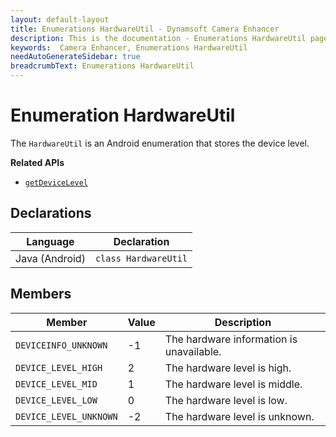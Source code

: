```yaml
---
layout: default-layout
title: Enumerations HardwareUtil - Dynamsoft Camera Enhancer
description: This is the documentation - Enumerations HardwareUtil page of Dynamsoft Camera Enhancer.
keywords:  Camera Enhancer, Enumerations HardwareUtil
needAutoGenerateSidebar: true
breadcrumbText: Enumerations HardwareUtil
---
```


# Enumeration HardwareUtil

The `HardwareUtil` is an Android enumeration that stores the device level.

**Related APIs**

- [`getDeviceLevel`]({{site.android}}primary-api/camera.html#getdevicelevel)

## Declarations

| Language | Declaration |
| -------- | ----------- |
| Java (Android) | `class HardwareUtil` |

## Members

| Member | Value | Description |
| ------ | ----- | ----------- |
| `DEVICEINFO_UNKNOWN` | -1 | The hardware information is unavailable. |
| `DEVICE_LEVEL_HIGH` | 2 | The hardware level is high. |
| `DEVICE_LEVEL_MID` | 1 | The hardware level is middle. |
| `DEVICE_LEVEL_LOW` | 0 | The hardware level is low. |
| `DEVICE_LEVEL_UNKNOWN` | -2 | The hardware level is unknown. |
